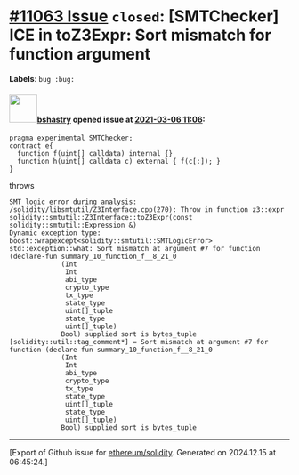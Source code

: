 # [\#11063 Issue](https://github.com/ethereum/solidity/issues/11063) `closed`: [SMTChecker] ICE in toZ3Expr: Sort mismatch for function argument
**Labels**: `bug :bug:`


#### <img src="https://avatars.githubusercontent.com/u/2388185?v=4" width="50">[bshastry](https://github.com/bshastry) opened issue at [2021-03-06 11:06](https://github.com/ethereum/solidity/issues/11063):

```
pragma experimental SMTChecker;
contract e{
  function f(uint[] calldata) internal {}
  function h(uint[] calldata c) external { f(c[:]); }
}
```

throws

```
SMT logic error during analysis:
/solidity/libsmtutil/Z3Interface.cpp(270): Throw in function z3::expr solidity::smtutil::Z3Interface::toZ3Expr(const solidity::smtutil::Expression &)
Dynamic exception type: boost::wrapexcept<solidity::smtutil::SMTLogicError>
std::exception::what: Sort mismatch at argument #7 for function (declare-fun summary_10_function_f__8_21_0
             (Int
              Int
              abi_type
              crypto_type
              tx_type
              state_type
              uint[]_tuple
              state_type
              uint[]_tuple)
             Bool) supplied sort is bytes_tuple
[solidity::util::tag_comment*] = Sort mismatch at argument #7 for function (declare-fun summary_10_function_f__8_21_0
             (Int
              Int
              abi_type
              crypto_type
              tx_type
              state_type
              uint[]_tuple
              state_type
              uint[]_tuple)
             Bool) supplied sort is bytes_tuple
```




-------------------------------------------------------------------------------



[Export of Github issue for [ethereum/solidity](https://github.com/ethereum/solidity). Generated on 2024.12.15 at 06:45:24.]
